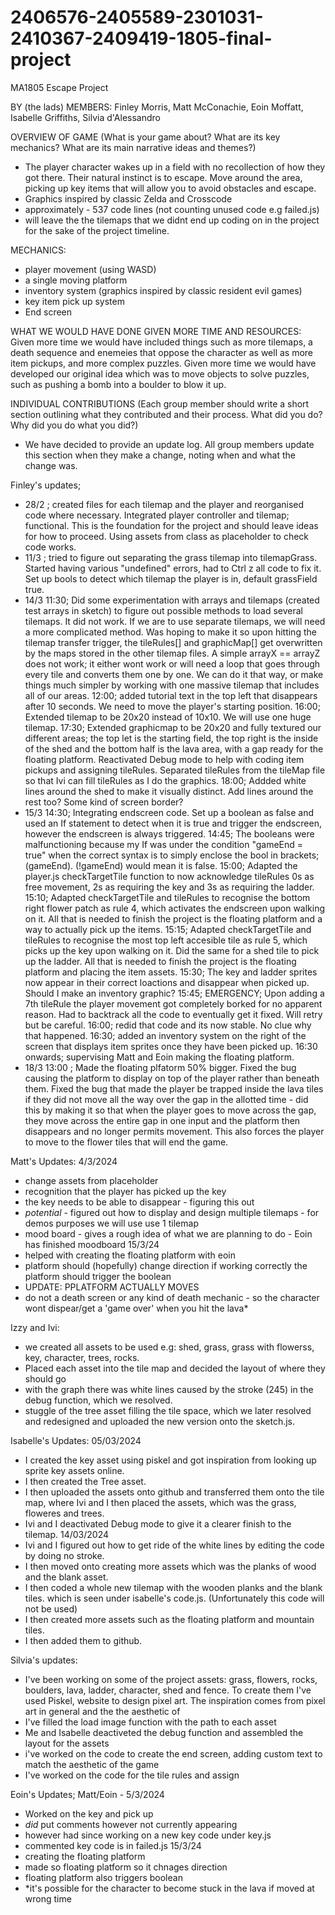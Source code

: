 # 2406576-2405589-2301031-2410367-2409419-1805-final-project

MA1805 Escape Project

BY (the lads)
MEMBERS: Finley Morris, Matt McConachie, Eoin Moffatt, Isabelle Griffiths, Silvia d'Alessandro

OVERVIEW OF GAME
(What is your game about? What are its key mechanics? What are its main narrative
ideas and themes?)
- The player character wakes up in a field with no recollection of how they got there. Their natural instinct is to escape. Move around the area, picking up key items that will allow you to avoid obstacles and escape. 
- Graphics inspired by classic Zelda and Crosscode 
- approximately - 537 code lines (not counting unused code e.g failed.js)
- will leave the the tilemaps that we didnt end up coding on in the project for the sake of the project timeline. 

MECHANICS: 
- player movement (using WASD)
- a single moving platform 
- inventory system (graphics inspired by classic resident evil games)
- key item pick up system 
- End screen 

WHAT WE WOULD HAVE DONE GIVEN MORE TIME AND RESOURCES:
Given more time we would have included things such as more tilemaps, a death sequence and enemeies that oppose the character as well as more item pickups, and more complex puzzles.
Given more time we would have developed our original idea which was to move objects to solve puzzles, such as pushing a bomb into a boulder to blow it up. 

INDIVIDUAL CONTRIBUTIONS
(Each group member should write a short section outlining what they contributed
and their process. What did you do? Why did you do what you did?)
- We have decided to provide an update log. All group members update this section when they make a change, noting when and what the change was.  

Finley's updates;
- 28/2 ; created files for each tilemap and the player and reorganised code where necessary. Integrated player controller and tilemap; functional. This is the foundation for the project and should leave ideas for how to proceed. Using assets from class as placeholder to check code works. 
- 11/3 ; tried to figure out separating the grass tilemap into tilemapGrass. Started having various "undefined" errors, had to Ctrl z all code to fix it. Set up bools to detect which tilemap the player is in, default grassField true. 
- 14/3 11:30; Did some experimentation with arrays and tilemaps (created test arrays in sketch) to figure out possible methods to load several tilemaps. It did not work. If we are to use separate tilemaps, we will need a more complicated method. Was hoping to make it so upon hitting the tilemap transfer trigger, the tileRules[] and graphicMap[] get overwritten by the maps stored in the other tilemap files. A simple arrayX == arrayZ does not work; it either wont work or will need a loop that goes through every tile and converts them one by one. We can do it that way, or make things much simpler by working with one massive tilemap that includes all of our areas. 
12:00; added tutorial text in the top left that disappears after 10 seconds. We need to move the player's starting position.
16:00; Extended tilemap to be 20x20 instead of 10x10. We will use one huge tilemap. 
17:30; Extended graphicmap to be 20x20 and fully textured our different areas; the top let is the starting field, the top right is the inside of the shed and the bottom half is the lava area, with a gap ready for the floating platform. Reactivated Debug mode to help with coding item pickups and assigning tileRules. Separated tileRules from the tileMap file so that Ivi can fill tileRules as I do the graphics. 
18:00; Addded white lines around the shed to make it visually distinct. Add lines around the rest too? Some kind of screen border?
- 15/3 14:30; Integrating endscreen code. Set up a boolean as false and used an If statement to detect when it is true and trigger the endscreen, however the endscreen is always triggered. 
14:45; The booleans were malfunctioning because my If was under the condition "gameEnd = true" when the correct syntax is to simply enclose the bool in brackets; (gameEnd). (!gameEnd) would mean it is false.
15:00; Adapted the player.js checkTargetTile function to now acknowledge tileRules 0s as free movement, 2s as requiring the key and 3s as requiring the ladder. 
15:10; Adapted checkTargetTile and tileRules to recognise the bottom right flower patch as rule 4, which activates the endscreen upon walking on it. All that is needed to finish the project is the floating platform and a way to actually pick up the items. 
15:15; Adapted checkTargetTile and tileRules to recognise the most top left accesible tile as rule 5, which picks up the key upon walking on it. Did the same for a shed tile to pick up the ladder. All that is needed to finish the project is the floating platform and placing the item assets.
15:30; The key and ladder sprites now appear in their correct loactions and disappear when picked up. Should I make an inventory graphic?
15:45; EMERGENCY; Upon adding a 7th tileRule the player movement got completely borked for no apparent reason. Had to backtrack all the code to eventually get it fixed. Will retry but be careful. 
16:00; redid that code and its now stable. No clue why that happened. 
16:30; added an inventory system on the right of the screen that displays item sprites once they have been picked up.
16:30 onwards; supervising Matt and Eoin making the floating platform. 
- 18/3 13:00 ; Made the floating plfatorm 50% bigger. Fixed the bug causing the platform to display on top of the player rather than beneath them. Fixed the bug that made the player be trapped inside the lava tiles if they did not move all the way over the gap in the allotted time - did this by making it so that when the player goes to move across the gap, they move across the entire gap in one input and the platform then disappears and no longer permits movement. This also forces the player to move to the flower tiles that will end the game.  


Matt's Updates: 
4/3/2024 
- change assets from placeholder
- recognition that the player has picked up the key
- the key needs to be able to disappear - figuring this out
- *potential* - figured out how to display and design multiple tilemaps - for demos purposes we will use use 1 tilemap
- mood board - gives a rough idea of what we are planning to do - Eoin has finished moodboard
15/3/24
- helped with creating the floating platform with eoin 
- platform should (hopefully) change direction if working correctly 
the platform should trigger the boolean 
- UPDATE: PPLATFORM ACTUALLY MOVES 
- do not a death screen or any kind of death mechanic - so the character wont dispear/get a 'game over' when you hit the lava* 



Izzy and Ivi:
- we created all assets to be used
e.g: shed, grass, grass with flowerss, key, character, trees, rocks.
- Placed each asset into the tile map and decided the layout of where they should go 
- with the graph there was white lines caused by the stroke (245) in the debug function, which we resolved. 
- stuggle of the tree asset filling the tile space, which we later resolved and redesigned and uploaded the new version onto the sketch.js. 

Isabelle's Updates:
05/03/2024
- I created the key asset using piskel and got inspiration from looking up sprite key assets online. 
- I then created the Tree asset.
- I then uploaded the assets onto github and transferred them onto the tile map, where Ivi and I then placed the assets, which was the grass, floweres and trees. 
- Ivi and I deactivated Debug mode to give it a clearer finish to the tilemap. 
14/03/2024
- Ivi and I figured out how to get ride of the white lines by editing the code by doing no stroke. 
- I then moved onto creating more assets which was the planks of wood and the blank asset. 
- I then coded a whole new tilemap with the wooden planks and the blank tiles. which is seen under isabelle's code.js. (Unfortunately this code will not be used)
- I then created more assets such as the floating platform and mountain tiles.
- I then added them to github. 

Silvia's updates:
- I've been working on some of the project assets: grass, flowers, rocks, boulders, lava, ladder, character, shed and fence. To create them I've used Piskel, website to design pixel art. The inspiration comes from pixel art in general and the the aesthetic of 
- I've filled the load image function with the path to each asset
- Me and Isabelle deactiveted the debug function and assembled the layout for the assets 
- i've worked on the code to create the end screen, adding custom text to match the aesthetic of the game 
- I've worked on the code for the tile rules and assign 


Eoin's Updates;
Matt/Eoin - 5/3/2024
- Worked on the key and pick up 
- *did* put comments however not currently appearing
- however had since working on a new key code under key.js 
- commented key code is in failed.js
15/3/24
- creating the floating platform
- made so floating platform so it chnages direction
- floating platform also triggers boolean
- *it's possible for the character to become stuck in the lava if moved at wrong time
